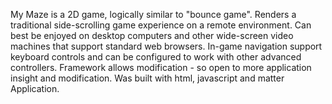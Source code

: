 My Maze 
is a 2D game, logically similar to "bounce game".
Renders a traditional side-scrolling game experience on a remote environment.
Can best be enjoyed on desktop computers and other wide-screen video machines that support standard web browsers.
In-game navigation support keyboard controls and can be configured to work with other advanced controllers.
Framework allows modification - so open to more application insight and modification.
Was built with html, javascript and matter Application.
